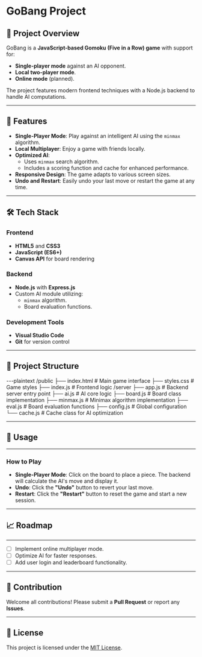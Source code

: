 # GoBang Project

## 📝 Project Overview
GoBang is a **JavaScript-based Gomoku (Five in a Row) game** with support for:
- **Single-player mode** against an AI opponent.
- **Local two-player mode**.
- **Online mode** (planned).

The project features modern frontend techniques with a Node.js backend to handle AI computations.

---

## 🚀 Features
- **Single-Player Mode**: Play against an intelligent AI using the `minmax` algorithm.
- **Local Multiplayer**: Enjoy a game with friends locally.
- **Optimized AI**:
  - Uses `minmax` search algorithm.
  - Includes a scoring function and cache for enhanced performance.
- **Responsive Design**: The game adapts to various screen sizes.
- **Undo and Restart**: Easily undo your last move or restart the game at any time.

---

## 🛠️ Tech Stack
### Frontend
- **HTML5** and **CSS3**
- **JavaScript (ES6+)**
- **Canvas API** for board rendering

### Backend
- **Node.js** with **Express.js**
- Custom AI module utilizing:
  - `minmax` algorithm.
  - Board evaluation functions.

### Development Tools
- **Visual Studio Code**
- **Git** for version control

---

## 📂 Project Structure
---plaintext
/public
  ├── index.html        # Main game interface
  ├── styles.css        # Game styles
  ├── index.js          # Frontend logic
/server
  ├── app.js            # Backend server entry point
  ├── ai.js             # AI core logic
  ├── board.js          # Board class implementation
  ├── minmax.js         # Minimax algorithm implementation
  ├── eval.js           # Board evaluation functions
  ├── config.js         # Global configuration
  └── cache.js          # Cache class for AI optimization


---

## 📘 Usage

---

### How to Play
- **Single-Player Mode**: Click on the board to place a piece. The backend will calculate the AI's move and display it.
- **Undo**: Click the **"Undo"** button to revert your last move.
- **Restart**: Click the **"Restart"** button to reset the game and start a new session.


---
  ## 📈 Roadmap

---

- [ ] Implement online multiplayer mode.
- [ ] Optimize AI for faster responses.
- [ ] Add user login and leaderboard functionality.

---

## 🤝 Contribution

Welcome all contributions! Please submit a **Pull Request** or report any **Issues**.

---
## 📄 License

This project is licensed under the [MIT License](LICENSE).



